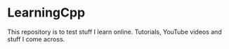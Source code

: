 # LearningCpp

This repository is to test stuff I learn online. 
Tutorials, YouTube videos and stuff I come across. 

